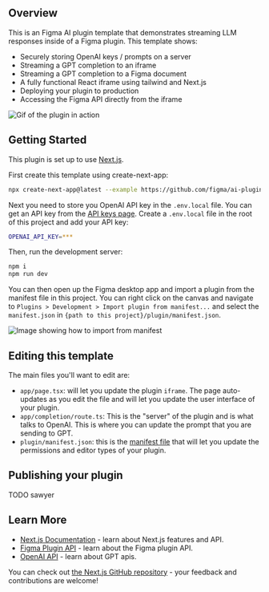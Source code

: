## Overview

This is an Figma AI plugin template that demonstrates streaming LLM responses inside of a Figma plugin. This template shows:

- Securely storing OpenAI keys / prompts on a server
- Streaming a GPT completion to an iframe
- Streaming a GPT completion to a Figma document
- A fully functional React iframe using tailwind and Next.js
- Deploying your plugin to production
- Accessing the Figma API directly from the iframe

![Gif of the plugin in action](https://static.figma.com/uploads/cd663ea9256a71040227bc4af94c614febc8fc56)

## Getting Started

This plugin is set up to use [Next.js](https://nextjs.org/).

First create this template using create-next-app:

```bash
npx create-next-app@latest --example https://github.com/figma/ai-plugin-template/
```

Next you need to store you OpenAI API key in the `.env.local` file. You can get an API key from the [API keys page](https://platform.openai.com/account/api-keys). Create a `.env.local` file in the root of this project and add your API key:

```bash
OPENAI_API_KEY=***
```

Then, run the development server:

```bash
npm i
npm run dev
```

You can then open up the Figma desktop app and import a plugin from the manifest file in this project. You can right click on the canvas and navigate to `Plugins > Development > Import plugin from manifest...` and select the `manifest.json` in `{path to this project}/plugin/manifest.json`.

![Image showing how to import from manifest](https://static.figma.com/uploads/dcfb742580ad1c70338f1f9670f70dfd1fd42596)

## Editing this template

The main files you'll want to edit are:

- `app/page.tsx`: will let you update the plugin `iframe`. The page auto-updates as you edit the file and will let you update the user interface of your plugin.
- `app/completion/route.ts`: This is the "server" of the plugin and is what talks to OpenAI. This is where you can update the prompt that you are sending to GPT.
- `plugin/manifest.json`: this is the [manifest file](https://www.figma.com/plugin-docs/manifest/) that will let you update the permissions and editor types of your plugin.

## Publishing your plugin

TODO sawyer

## Learn More

- [Next.js Documentation](https://nextjs.org/docs) - learn about Next.js features and API.
- [Figma Plugin API](https://www.figma.com/plugin-docs/) - learn about the Figma plugin API.
- [OpenAI API](https://platform.openai.com/docs/guides/gpt) - learn about GPT apis.

You can check out [the Next.js GitHub repository](https://github.com/vercel/next.js/) - your feedback and contributions are welcome!

